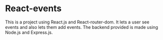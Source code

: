 # React-events
This is a project using React.js and React-router-dom. It lets a user see events and also lets them add events.
The backend provided is made using Node.js and Express.js.
